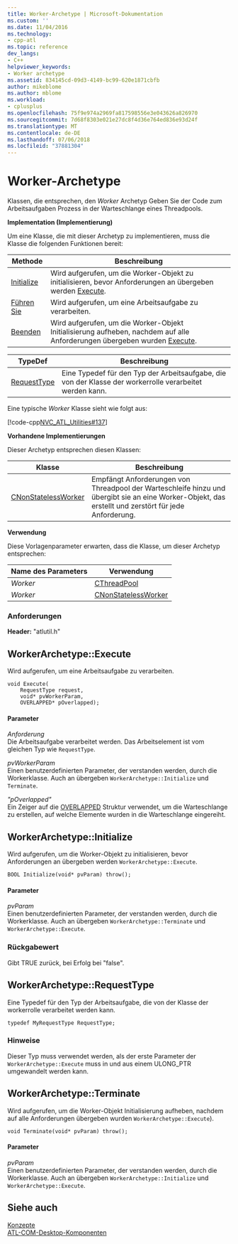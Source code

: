 ```yaml
---
title: Worker-Archetype | Microsoft-Dokumentation
ms.custom: ''
ms.date: 11/04/2016
ms.technology:
- cpp-atl
ms.topic: reference
dev_langs:
- C++
helpviewer_keywords:
- Worker archetype
ms.assetid: 834145cd-09d3-4149-bc99-620e1871cbfb
author: mikeblome
ms.author: mblome
ms.workload:
- cplusplus
ms.openlocfilehash: 75f9e974a2969fa817598556e3e043626a826970
ms.sourcegitcommit: 7d68f8303e021e27dc8f4d36e764ed836e93d24f
ms.translationtype: MT
ms.contentlocale: de-DE
ms.lasthandoff: 07/06/2018
ms.locfileid: "37881304"
---
```

# <a name="worker-archetype"></a>Worker-Archetype
Klassen, die entsprechen, den *Worker* Archetyp Geben Sie der Code zum Arbeitsaufgaben Prozess in der Warteschlange eines Threadpools.  
  
 **Implementation (Implementierung)**  
  
 Um eine Klasse, die mit dieser Archetyp zu implementieren, muss die Klasse die folgenden Funktionen bereit:  
  
|Methode|Beschreibung|  
|------------|-----------------|  
|[Initialize](#initialize)|Wird aufgerufen, um die Worker-Objekt zu initialisieren, bevor Anforderungen an übergeben werden [Execute](#execute).|  
|[Führen Sie](#execute)|Wird aufgerufen, um eine Arbeitsaufgabe zu verarbeiten.|  
|[Beenden](#terminate)|Wird aufgerufen, um die Worker-Objekt Initialisierung aufheben, nachdem auf alle Anforderungen übergeben wurden [Execute](#execute).|  
  
|TypeDef|Beschreibung|  
|-------------|-----------------|  
|[RequestType](#requesttype)|Eine Typedef für den Typ der Arbeitsaufgabe, die von der Klasse der workerrolle verarbeitet werden kann.|  
  
 Eine typische *Worker* Klasse sieht wie folgt aus:  
  
 [!code-cpp[NVC_ATL_Utilities#137](../../atl/codesnippet/cpp/worker-archetype_1.cpp)]  
  
 **Vorhandene Implementierungen**  
  
 Dieser Archetyp entsprechen diesen Klassen:  
  
|Klasse|Beschreibung|  
|-----------|-----------------|  
|[CNonStatelessWorker](../../atl/reference/cnonstatelessworker-class.md)|Empfängt Anforderungen von Threadpool der Warteschleife hinzu und übergibt sie an eine Worker-Objekt, das erstellt und zerstört für jede Anforderung.|  
  
 **Verwendung**  
  
 Diese Vorlagenparameter erwarten, dass die Klasse, um dieser Archetyp entsprechen:  
  
|Name des Parameters|Verwendung|  
|--------------------|-------------|  
|*Worker*|[CThreadPool](../../atl/reference/cthreadpool-class.md)|  
|*Worker*|[CNonStatelessWorker](../../atl/reference/cnonstatelessworker-class.md)|  
  
### <a name="requirements"></a>Anforderungen  
 **Header:** "atlutil.h"  
  
## <a name="execute"></a>WorkerArchetype::Execute
Wird aufgerufen, um eine Arbeitsaufgabe zu verarbeiten.  
  
  
  
```  
void Execute(
    RequestType request,  
    void* pvWorkerParam,  
    OVERLAPPED* pOverlapped);
```  
  
#### <a name="parameters"></a>Parameter  
 *Anforderung*  
 Die Arbeitsaufgabe verarbeitet werden. Das Arbeitselement ist vom gleichen Typ wie `RequestType`.  
  
 *pvWorkerParam*  
 Einen benutzerdefinierten Parameter, der verstanden werden, durch die Workerklasse. Auch an übergeben `WorkerArchetype::Initialize` und `Terminate`.  
  
 *"pOverlapped"*  
 Ein Zeiger auf die [OVERLAPPED](http://msdn.microsoft.com/library/windows/desktop/ms684342) Struktur verwendet, um die Warteschlange zu erstellen, auf welche Elemente wurden in die Warteschlange eingereiht.  
  
## <a name="initialize"></a> WorkerArchetype::Initialize
Wird aufgerufen, um die Worker-Objekt zu initialisieren, bevor Anforderungen an übergeben werden `WorkerArchetype::Execute`.  
```
BOOL Initialize(void* pvParam) throw();
```  
  
#### <a name="parameters"></a>Parameter  
 *pvParam*  
 Einen benutzerdefinierten Parameter, der verstanden werden, durch die Workerklasse. Auch an übergeben `WorkerArchetype::Terminate` und `WorkerArchetype::Execute`.  
  
### <a name="return-value"></a>Rückgabewert  
 Gibt TRUE zurück, bei Erfolg bei "false".  
  
## <a name="requesttype"></a> WorkerArchetype::RequestType
Eine Typedef für den Typ der Arbeitsaufgabe, die von der Klasse der workerrolle verarbeitet werden kann.  
  
```  
typedef MyRequestType RequestType;    
```  
  
### <a name="remarks"></a>Hinweise  
 Dieser Typ muss verwendet werden, als der erste Parameter der `WorkerArchetype::Execute` muss in und aus einem ULONG_PTR umgewandelt werden kann.  
  
## <a name="terminate"></a> WorkerArchetype::Terminate
Wird aufgerufen, um die Worker-Objekt Initialisierung aufheben, nachdem auf alle Anforderungen übergeben wurden `WorkerArchetype::Execute`).  
    
``` 
void Terminate(void* pvParam) throw();
```  
  
#### <a name="parameters"></a>Parameter  
 *pvParam*  
 Einen benutzerdefinierten Parameter, der verstanden werden, durch die Workerklasse. Auch an übergeben `WorkerArchetype::Initialize` und `WorkerArchetype::Execute`.  
  
## <a name="see-also"></a>Siehe auch  
 [Konzepte](../../atl/active-template-library-atl-concepts.md)   
 [ATL-COM-Desktop-Komponenten](../../atl/atl-com-desktop-components.md)



